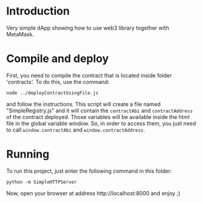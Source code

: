# Introduction

Very simple dApp showing how to use web3 library together with MetaMask.

# Compile and deploy

First, you need to compile the contract that is located inside folder 'contracts'.
To do this, use the command:

`node ../deployContractUsingFile.js`

and follow the instructions. This script will create a file named "SimpleRegistry.js"
and it will contain the `contractAbi` and `contractAddress` of the contract deployed.
Those variables will be available inside the html file in the global variable window.
So, in order to access them, you just need to call `window.contractAbi` and
`window.contractAddress`.

# Running

To run this project, just enter the following command in this folder:

`python -m SimpleHTTPServer`

Now, open your browser at address http://localhost:8000 and enjoy ;)
